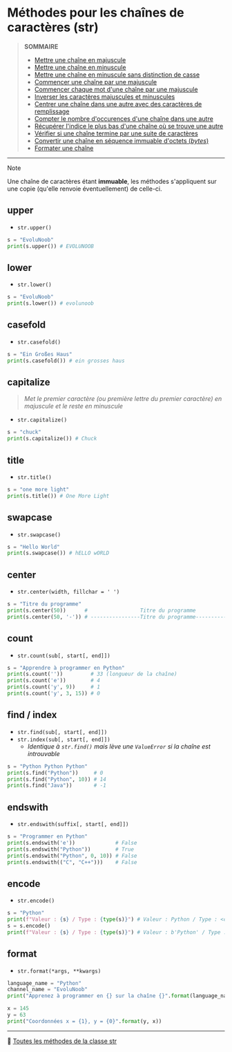 # Méthodes pour les chaînes de caractères (str)

> **SOMMAIRE**
> + [Mettre une chaîne en majuscule](#upper)
> + [Mettre une chaîne en minuscule](#lower)
> + [Mettre une chaîne en minuscule sans distinction de casse](#casefold)
> + [Commencer une chaîne par une majuscule](#capitalize)
> + [Commencer chaque mot d'une chaîne par une majuscule](#title)
> + [Inverser les caractères majuscules et minuscules](#swapcase)
> + [Centrer une chaîne dans une autre avec des caractères de remplissage](#center)
> + [Compter le nombre d'occurences d'une chaîne dans une autre](#count)
> + [Récupérer l'indice le plus bas d'une chaîne où se trouve une autre](#find)
> + [Vérifier si une chaîne termine par une suite de caractères](#endswith)
> + [Convertir une chaîne en séquence immuable d'octets (_bytes_)](#encode)
> + [Formater une chaîne](#format)

---

> [!NOTE]
> Une chaîne de caractères étant **immuable**, les méthodes s'appliquent sur une copie (qu'elle renvoie éventuellement) de celle-ci.

## upper

+ `str.upper()`

```python
s = "EvoluNoob"
print(s.upper()) # EVOLUNOOB
```

## lower

+ `str.lower()`

```python
s = "EvoluNoob"
print(s.lower()) # evolunoob
```

## casefold

+ `str.casefold()`

```python
s = "Ein Großes Haus"
print(s.casefold()) # ein grosses haus
```

## capitalize

> _Met le premier caractère (ou première lettre du premier caractère) en majuscule et le reste en minuscule_

+ `str.capitalize()`

```python
s = "chuck"
print(s.capitalize()) # Chuck
```

## title

+ `str.title()`

```python
s = "one more light"
print(s.title()) # One More Light
```

## swapcase

+ `str.swapcase()`

```python
s = "Hello World"
print(s.swapcase()) # hELLO wORLD
```

## center

+ `str.center(width, fillchar = ' ')`

```python
s = "Titre du programme"
print(s.center(50))      #                 Titre du programme
print(s.center(50, '-')) # ----------------Titre du programme----------------
```

## count

+ `str.count(sub[, start[, end]])`

```python
s = "Apprendre à programmer en Python"
print(s.count(''))         # 33 (longueur de la chaîne)
print(s.count('e'))        # 4
print(s.count('y', 9))     # 1
print(s.count('y', 3, 15)) # 0
```

## find / index

+ `str.find(sub[, start[, end]])`
+ `str.index(sub[, start[, end]])`
    + _Identique à `str.find()` mais lève une `ValueError` si la chaîne est introuvable_

```python
s = "Python Python Python"
print(s.find("Python"))     # 0
print(s.find("Python", 10)) # 14
print(s.find("Java"))       # -1
```

## endswith

+ `str.endswith(suffix[, start[, end]])`

```python
s = "Programmer en Python"
print(s.endswith('e'))             # False
print(s.endswith("Python"))        # True
print(s.endswith("Python", 0, 10)) # False
print(s.endswith(("C", "C++")))    # False
```

## encode

+ `str.encode()`

```python
s = "Python"
print(f"Valeur : {s} / Type : {type(s)}") # Valeur : Python / Type : <class 'str'>
s = s.encode()
print(f"Valeur : {s} / Type : {type(s)}") # Valeur : b'Python' / Type : <class 'bytes'>
```

## format

+ `str.format(*args, **kwargs)`

```python
language_name = "Python"
channel_name = "EvoluNoob"
print("Apprenez à programmer en {} sur la chaîne {}".format(language_name, channel_name))

x = 145
y = 63
print("Coordonnées x = {1}, y = {0}".format(y, x))
```

---

🔗 [Toutes les méthodes de la classe str](https://docs.python.org/fr/3.14/library/stdtypes.html#text-sequence-type-str)
